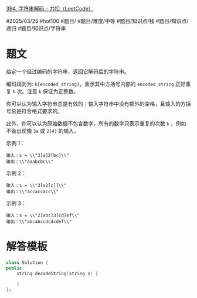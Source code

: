 [394. 字符串解码 - 力扣（LeetCode）](https://leetcode.cn/problems/decode-string/description/?envType=study-plan-v2&envId=top-100-liked)

#2025/03/25 #hot100 #题目/ #题目/难度/中等 #题目/知识点/栈 #题目/知识点/递归 #题目/知识点/字符串

# 题文

给定一个经过编码的字符串，返回它解码后的字符串。

编码规则为: `k[encoded_string]`，表示其中方括号内部的 `encoded_string` 正好重复 `k` 次。注意 `k` 保证为正整数。

你可以认为输入字符串总是有效的；输入字符串中没有额外的空格，且输入的方括号总是符合格式要求的。

此外，你可以认为原始数据不包含数字，所有的数字只表示重复的次数 `k` ，例如不会出现像 `3a` 或 `2[4]` 的输入。

示例 1：

```
输入：s = \\"3[a]2[bc]\\"
输出：\\"aaabcbc\\"
```

示例 2：

```
输入：s = \\"3[a2[c]]\\"
输出：\\"accaccacc\\"
```

示例 3：

```
输入：s = \\"2[abc]3[cd]ef\\"
输出：\\"abcabccdcdcdef\\"
```

# 解答模板

```cpp
class Solution {
public:
    string decodeString(string s) {
            
    }
};
```
